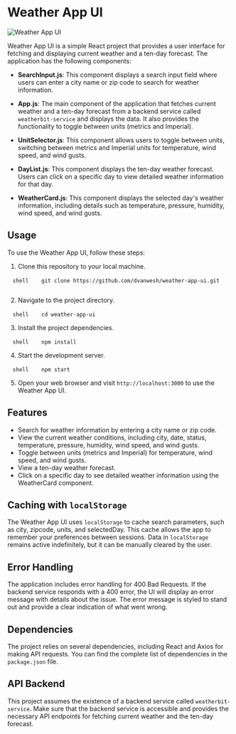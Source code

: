 # Weather App UI

![Weather App UI](https://github.com/dvanwesh/weather-app/assets/3809622/28bd9ca2-e36e-4e91-b5b1-0cbf74487ce4)

Weather App UI is a simple React project that provides a user interface for fetching and displaying current weather and a ten-day forecast. The application has the following components:

- **SearchInput.js**: This component displays a search input field where users can enter a city name or zip code to search for weather information.

- **App.js**: The main component of the application that fetches current weather and a ten-day forecast from a backend service called `weatherbit-service` and displays the data. It also provides the functionality to toggle between units (metrics and Imperial).

- **UnitSelector.js**: This component allows users to toggle between units, switching between metrics and Imperial units for temperature, wind speed, and wind gusts.

- **DayList.js**: This component displays the ten-day weather forecast. Users can click on a specific day to view detailed weather information for that day.

- **WeatherCard.js**: This component displays the selected day's weather information, including details such as temperature, pressure, humidity, wind speed, and wind gusts.

## Usage

To use the Weather App UI, follow these steps:

1. Clone this repository to your local machine.

   ```shell
   git clone https://github.com/dvanwesh/weather-app-ui.git
   ```

2. Navigate to the project directory.

   ```shell
   cd weather-app-ui
   ```

3. Install the project dependencies.

   ```shell
   npm install
   ```

4. Start the development server.

   ```shell
   npm start
   ```

5. Open your web browser and visit `http://localhost:3000` to use the Weather App UI.

## Features

- Search for weather information by entering a city name or zip code.
- View the current weather conditions, including city, date, status, temperature, pressure, humidity, wind speed, and wind gusts.
- Toggle between units (metrics and Imperial) for temperature, wind speed, and wind gusts.
- View a ten-day weather forecast.
- Click on a specific day to see detailed weather information using the WeatherCard component.

## Caching with `localStorage`

The Weather App UI uses `localStorage` to cache search parameters, such as city, zipcode, units, and selectedDay. This cache allows the app to remember your preferences between sessions. Data in `localStorage` remains active indefinitely, but it can be manually cleared by the user.

## Error Handling

The application includes error handling for 400 Bad Requests. If the backend service responds with a 400 error, the UI will display an error message with details about the issue. The error message is styled to stand out and provide a clear indication of what went wrong.

## Dependencies

The project relies on several dependencies, including React and Axios for making API requests. You can find the complete list of dependencies in the `package.json` file.

## API Backend

This project assumes the existence of a backend service called `weatherbit-service`. Make sure that the backend service is accessible and provides the necessary API endpoints for fetching current weather and the ten-day forecast.